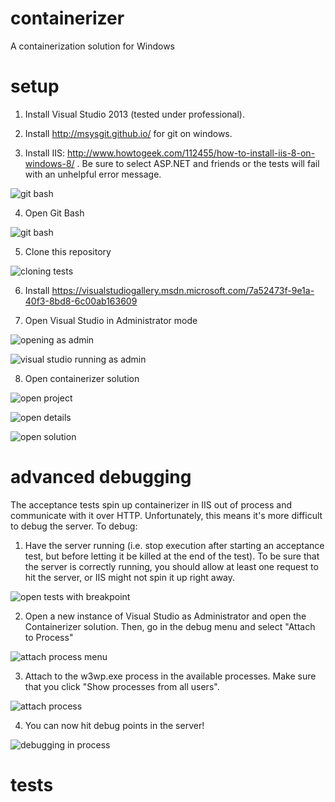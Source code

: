 containerizer
=============

A containerization solution for Windows

setup
=====
1) Install Visual Studio 2013 (tested under professional).

2) Install http://msysgit.github.io/ for git on windows.

3) Install IIS: http://www.howtogeek.com/112455/how-to-install-iis-8-on-windows-8/ . Be sure to select ASP.NET and friends or the tests will fail with an unhelpful error message.

![git bash](https://github.com/pivotal-cf-experimental/containerizer/blob/readme/README_images/iis_options.png)

4) Open Git Bash

![git bash](https://github.com/pivotal-cf-experimental/containerizer/blob/readme/README_images/git_bash.png)

5) Clone this repository

![cloning](https://github.com/pivotal-cf-experimental/containerizer/blob/readme/README_images/cloning.png)
tests

6) Install https://visualstudiogallery.msdn.microsoft.com/7a52473f-9e1a-40f3-8bd8-6c00ab163609

7) Open Visual Studio in Administrator mode

![opening as admin](https://github.com/pivotal-cf-experimental/containerizer/blob/readme/README_images/open_as_admin.png)

![visual studio running as admin](https://github.com/pivotal-cf-experimental/containerizer/blob/readme/README_images/showing_vs_running_as_admin.png)

8) Open containerizer solution

![open project](https://github.com/pivotal-cf-experimental/containerizer/blob/readme/README_images/open_project.png)

![open details](https://github.com/pivotal-cf-experimental/containerizer/blob/readme/README_images/open_details.png)

![open solution](https://github.com/pivotal-cf-experimental/containerizer/blob/readme/README_images/open_solution.png)


advanced debugging
==================

The acceptance tests spin up containerizer in IIS out of process and communicate with it over HTTP. Unfortunately, this means it's more difficult to debug the server. To debug:

1) Have the server running (i.e. stop execution after starting an acceptance test, but before letting it be killed at the end of the test). To be sure that the server is correctly running, you should allow at least one request to hit the server, or IIS might not spin it up right away.

![open tests with breakpoint](https://github.com/pivotal-cf-experimental/containerizer/blob/readme-debugging/README_images/open_tests_with_breakpoint.png)

2) Open a new instance of Visual Studio as Administrator and open the Containerizer solution. Then, go in the debug menu and select "Attach to Process"

![attach process menu](https://github.com/pivotal-cf-experimental/containerizer/blob/readme/README_images/attach_to_process_menu.png)

3) Attach to the w3wp.exe process in the available processes. Make sure that you click "Show processes from all users".

![attach process](https://github.com/pivotal-cf-experimental/containerizer/blob/readme/README_images/attach_process.png)

4) You can now hit debug points in the server!

![debugging in process](https://github.com/pivotal-cf-experimental/containerizer/blob/readme/README_images/debugging_in_process.png)

tests
=====

